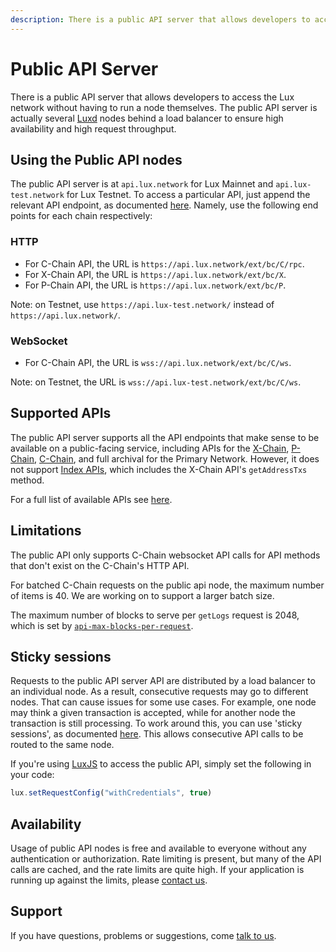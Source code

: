 ```yaml
---
description: There is a public API server that allows developers to access the Lux platform without having to run a node themselves.
---
```


# Public API Server

There is a public API server that allows developers to access the Lux network without having to run a node themselves. The public API server is actually several [Luxd](https://github.com/luxdefi/luxd) nodes behind a load balancer to ensure high availability and high request throughput.

## Using the Public API nodes

The public API server is at `api.lux.network` for Lux Mainnet and `api.lux-test.network` for Lux Testnet. To access a particular API, just append the relevant API endpoint, as documented [here](./apis/issuing-api-calls.md). Namely, use the following end points for each chain respectively:

### HTTP

- For C-Chain API, the URL is `https://api.lux.network/ext/bc/C/rpc`.
- For X-Chain API, the URL is `https://api.lux.network/ext/bc/X`.
- For P-Chain API, the URL is `https://api.lux.network/ext/bc/P`.

Note: on Testnet, use `https://api.lux-test.network/` instead of `https://api.lux.network/`.

### WebSocket

- For C-Chain API, the URL is `wss://api.lux.network/ext/bc/C/ws`.

Note: on Testnet, the URL is `wss://api.lux-test.network/ext/bc/C/ws`.

## Supported APIs

The public API server supports all the API endpoints that make sense to be available on a public-facing service, including APIs for the [X-Chain](./apis/x-chain.md), [P-Chain](./apis/p-chain.md), [C-Chain](./apis/c-chain.md), and full archival for the Primary Network. However, it does not support [Index APIs](./apis/index-api.md), which includes the X-Chain API's `getAddressTxs` method.

For a full list of available APIs see [here](./apis/README.md).

## Limitations

The public API only supports C-Chain websocket API calls for API methods that don't exist on the C-Chain's HTTP API.

For batched C-Chain requests on the public api node, the maximum number of items is 40. We are working on to support a larger batch size.

The maximum number of blocks to serve per `getLogs` request is 2048, which is set by [`api-max-blocks-per-request`](../../nodes/maintain/chain-config-flags.md#api-max-blocks-per-request-int).

## Sticky sessions

Requests to the public API server API are distributed by a load balancer to an individual node. As a result, consecutive requests may go to different nodes. That can cause issues for some use cases. For example, one node may think a given transaction is accepted, while for another node the transaction is still processing. To work around this, you can use 'sticky sessions', as documented [here](https://developer.mozilla.org/en-US/docs/Web/API/Request/credentials). This allows consecutive API calls to be routed to the same node.

If you're using [LuxJS](../luxjs/README.md) to access the public API, simply set the following in your code:

```javascript
lux.setRequestConfig("withCredentials", true)
```

## Availability

Usage of public API nodes is free and available to everyone without any authentication or authorization. Rate limiting is present, but many of the API calls are cached, and the rate limits are quite high. If your application is running up against the limits, please [contact us](https://chat.lux.network).

## Support

If you have questions, problems or suggestions, come [talk to us](https://chat.lux.network/).
